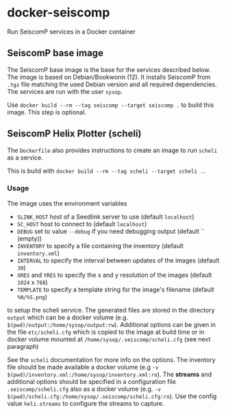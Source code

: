 # docker-seiscomp

Run SeiscomP services in a Docker container

## SeiscomP base image

The SeiscomP base image is the base for the services described below. The image is based on Debian/Bookworm (12). It installs SeiscomP from `.tgz` file matching the used Debian version and all required dependencies. The services are run with the user `sysop`.

Use `docker build --rm --tag seiscomp --target seiscomp .` to build this image. This step is optional.

## SeiscomP Helix Plotter (scheli)

The `Dockerfile` also provides instructions to create an image to run `scheli` as a service.

This is build with `docker build --rm --tag scheli --target scheli .`.

### Usage

The image uses the environment variables

* `SLINK_HOST` host of a Seedlink server to use (default `localhost`)
* `SC_HOST` host to connect to (default `localhost`)
* `DEBUG` set to value `--debug` if you need debugging output (default `` (empty))
* `INVENTORY` to specify a file containing the inventory (default `inventory.xml`)
* `INTERVAL` to specify the interval between updates of the images (default `30`)
* `XRES` and `YRES` to specify the x and y resolution of the images (default `1024` x `768`)
* `TEMPLATE` to specify a template string for the image's filename (default `%N/%S.png`)

to setup the scheli service. The generated files are stored in the directory `output` which can be a docker volume (e.g. `$(pwd)/output:/home/sysop/output:rw`). Additional options can be given in the file `etc/scheli.cfg` which is copied to the image at build time or in docker volume mounted at `/home/sysop/.seiscomp/scheli.cfg` (see next paragraph)

See the `scheli` documentation for more info on the options. The inventory file should be made available a docker volume (e.g `-v $(pwd)/inventory.xml:/home/sysop/inventory.xml:ro`). The **streams** and additional options should be specified in a configuration file `.seiscomp/scheli.cfg` also as a docker volume (e.g. `-v $(pwd)/scheli.cfg:/home/sysop/.seiscomp/scheli.cfg:ro`). Use the config value `heli.streams` to configure the streams to capture.

